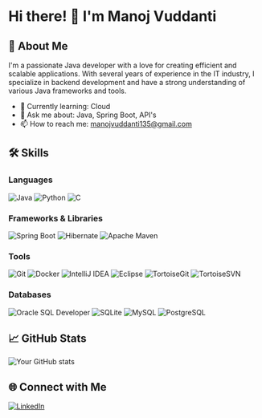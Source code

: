 # Hi there! 👋 I'm Manoj Vuddanti

<!--![Profile Banner](https://your-image-url.com/banner.png) -->

## 🚀 About Me

I'm a passionate Java developer with a love for creating efficient and scalable applications. With several years of experience in the IT industry, I specialize in backend development and have a strong understanding of various Java frameworks and tools.

- 🌱 Currently learning: Cloud
- 💬 Ask me about: Java, Spring Boot, API's
- 📫 How to reach me: manojvuddanti135@gmail.com
<!--- ⚡ Fun fact: [Your Fun Fact] -->

<!--![Programming Image](https://your-image-url.com/programming.png) -->

## 🛠️ Skills

### Languages
![Java](https://img.shields.io/badge/Java-007396?style=for-the-badge&logo=java&logoColor=white)
![Python](https://img.shields.io/badge/Python-3776AB?style=for-the-badge&logo=python&logoColor=white)
![C](https://img.shields.io/badge/C-A8B9CC?style=for-the-badge&logo=c&logoColor=white)

### Frameworks & Libraries
![Spring Boot](https://img.shields.io/badge/Spring%20Boot-6DB33F?style=for-the-badge&logo=spring-boot&logoColor=white)
![Hibernate](https://img.shields.io/badge/Hibernate-59666C?style=for-the-badge&logo=hibernate&logoColor=white)
![Apache Maven](https://img.shields.io/badge/Apache%20Maven-C71A36?style=for-the-badge&logo=apache-maven&logoColor=white)

### Tools
![Git](https://img.shields.io/badge/Git-F05032?style=for-the-badge&logo=git&logoColor=white)
![Docker](https://img.shields.io/badge/Docker-2496ED?style=for-the-badge&logo=docker&logoColor=white)
![IntelliJ IDEA](https://img.shields.io/badge/IntelliJ%20IDEA-000000?style=for-the-badge&logo=intellij-idea&logoColor=white)
![Eclipse](https://img.shields.io/badge/Eclipse-2C2255?style=for-the-badge&logo=eclipse&logoColor=white)
![TortoiseGit](https://img.shields.io/badge/TortoiseGit-00539f?style=for-the-badge&logo=tortoisegit&logoColor=white)
![TortoiseSVN](https://img.shields.io/badge/TortoiseSVN-333333?style=for-the-badge&logo=tortoisesvn&logoColor=white)

### Databases
![Oracle SQL Developer](https://img.shields.io/badge/Oracle_SQL_Developer-F80000?style=for-the-badge&logo=oracle&logoColor=white)
![SQLite](https://img.shields.io/badge/SQLite-003B57?style=for-the-badge&logo=sqlite&logoColor=white)
![MySQL](https://img.shields.io/badge/MySQL-4479A1?style=for-the-badge&logo=mysql&logoColor=white)
![PostgreSQL](https://img.shields.io/badge/PostgreSQL-336791?style=for-the-badge&logo=postgresql&logoColor=white)
<!-- ![MongoDB](https://img.shields.io/badge/MongoDB-47A248?style=for-the-badge&logo=mongodb&logoColor=white)

<!--![Development Image](https://your-image-url.com/development.png)  -->

## 📈 GitHub Stats

![Your GitHub stats](https://github-readme-stats.vercel.app/api?username=manojvuddanti&show_icons=true&theme=radical)
<!--![Top Langs](https://github-readme-stats.vercel.app/api/top-langs/?manojvuddanti=manojvuddanti&layout=compact&theme=radical)
![Wakatime Stats](https://github-readme-stats.vercel.app/api/wakatime?manojvuddanti=manojvuddanti&theme=radical) -->

<!--## 🌟 Projects

### [Project 1: Awesome Java Application](https://github.com/your-username/project-1)
An innovative Java application that solves real-world problems.
- 🌟 Star this project
- 🛠️ Built with: Java, Spring Boot, Hibernate

### [Project 2: Microservices Architecture](https://github.com/your-username/project-2)
A collection of microservices built using Java and Spring Cloud.
- 🌟 Star this project
- 🛠️ Built with: Java, Spring Cloud, Docker -->

<!--![Projects Image](https://your-image-url.com/projects.png)-->

## 🌐 Connect with Me 

[![LinkedIn](https://img.shields.io/badge/LinkedIn-0A66C2?style=for-the-badge&logo=linkedin&logoColor=white)](https://www.linkedin.com/in/manoj-vuddanti/)
<!--[![Twitter](https://img.shields.io/badge/Twitter-1DA1F2?style=for-the-badge&logo=twitter&logoColor=white)](https://twitter.com/your-twitter/)
<!--[![Portfolio](https://img.shields.io/badge/Portfolio-000000?style=for-the-badge&logo=firefox&logoColor=white)](https://your-portfolio.com/)

<!--![Connect Image](https://your-image-url.com/connect.png) 
